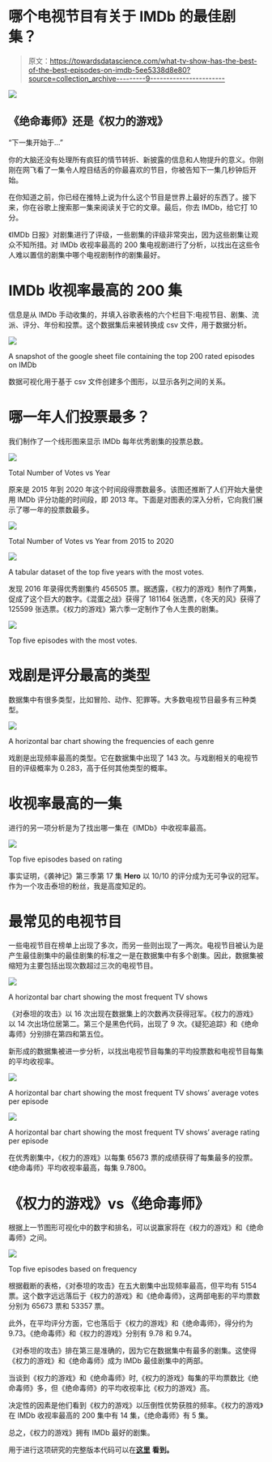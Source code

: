 # 哪个电视节目有关于 IMDb 的最佳剧集？

> 原文：<https://towardsdatascience.com/what-tv-show-has-the-best-of-the-best-episodes-on-imdb-5ee5338d8e80?source=collection_archive---------9----------------------->

![](img/45b0e0708126f02db9d5a83fa09cd897.png)

## 《绝命毒师》还是《权力的游戏》

“下一集开始于…”

你的大脑还没有处理所有疯狂的情节转折、新披露的信息和人物提升的意义。你刚刚在网飞看了一集令人瞠目结舌的你最喜欢的节目，你被告知下一集几秒钟后开始。

在你知道之前，你已经在推特上说为什么这个节目是世界上最好的东西了。接下来，你在谷歌上搜索那一集来阅读关于它的文章。最后，你去 IMDb，给它打 10 分。

《IMDb 日报》对剧集进行了评级，一些剧集的评级非常突出，因为这些剧集让观众不知所措。对 IMDb 收视率最高的 200 集电视剧进行了分析，以找出在这些令人难以置信的剧集中哪个电视剧制作的剧集最好。

# IMDb 收视率最高的 200 集

信息是从 IMDb 手动收集的，并填入谷歌表格的六个栏目下:电视节目、剧集、流派、评分、年份和投票。这个数据集后来被转换成 csv 文件，用于数据分析。

![](img/bbc2fda771d0ff885c93ec41704749f0.png)

A snapshot of the google sheet file containing the top 200 rated episodes on IMDb

数据可视化用于基于 csv 文件创建多个图形，以显示各列之间的关系。

# 哪一年人们投票最多？

我们制作了一个线形图来显示 IMDb 每年优秀剧集的投票总数。

![](img/82d57b632fdf3bbcc998b623c25790cd.png)

Total Number of Votes vs Year

原来是 2015 年到 2020 年这个时间段得票数最多。该图还推断了人们开始大量使用 IMDb 评分功能的时间段，即 2013 年。下面是对图表的深入分析，它向我们展示了哪一年的投票数最多。

![](img/5b2d5cf743289eeee72d03a41b9d1322.png)

Total Number of Votes vs Year from 2015 to 2020

![](img/4d5fdb6e2e89f71168a39d92d7db6c80.png)

A tabular dataset of the top five years with the most votes.

发现 2016 年录得优秀剧集约 456505 票。据透露，《权力的游戏》制作了两集，促成了这个巨大的数字。《混蛋之战》获得了 181164 张选票，《冬天的风》获得了 125599 张选票。《权力的游戏》第六季一定制作了令人生畏的剧集。

![](img/731821eb806615109a89152a69bc5918.png)

Top five episodes with the most votes.

# 戏剧是评分最高的类型

数据集中有很多类型，比如冒险、动作、犯罪等。大多数电视节目最多有三种类型。

![](img/87f6f798f8649cb580d9e98889ac408b.png)

A horizontal bar chart showing the frequencies of each genre

戏剧是出现频率最高的类型。它在数据集中出现了 143 次。与戏剧相关的电视节目的评级概率为 0.283，高于任何其他类型的概率。

# 收视率最高的一集

进行的另一项分析是为了找出哪一集在《IMDb》中收视率最高。

![](img/ceb51d84b02dce26c315880b0b07be86.png)

Top five episodes based on rating

事实证明，《袭神记》第三季第 17 集 **Hero** 以 10/10 的评分成为无可争议的冠军。作为一个攻击泰坦的粉丝，我是高度知足的。

# 最常见的电视节目

一些电视节目在榜单上出现了多次，而另一些则出现了一两次。电视节目被认为是产生最佳剧集中的最佳剧集的标准之一是在数据集中有多个剧集。因此，数据集被缩短为主要包括出现次数超过三次的电视节目。

![](img/925d7e8b5b83763e5ec7c9aeb5f94fa2.png)

A horizontal bar chart showing the most frequent TV shows

《对泰坦的攻击》以 16 次出现在数据集上的次数再次获得冠军。《权力的游戏》以 14 次出场位居第二。第三个是黑色代码，出现了 9 次。《疑犯追踪》和《绝命毒师》分别排在第四和第五位。

新形成的数据集被进一步分析，以找出电视节目每集的平均投票数和电视节目每集的平均收视率。

![](img/6da57f089442bd98dd0b2903af36641f.png)

A horizontal bar chart showing the most frequent TV shows’ average votes per episode

![](img/c6385169d9f7e23c6eeb75de170e240b.png)

A horizontal bar chart showing the most frequent TV shows’ average rating per episode

在优秀剧集中，《权力的游戏》以每集 65673 票的成绩获得了每集最多的投票。《绝命毒师》平均收视率最高，每集 9.7800。

# 《权力的游戏》vs《绝命毒师》

根据上一节图形可视化中的数字和排名，可以说赢家将在《权力的游戏》和《绝命毒师》之间。

![](img/56482734f5318b05b58ed41f7571736a.png)

Top five episodes based on frequency

根据截断的表格，《对泰坦的攻击》在五大剧集中出现频率最高，但平均有 5154 票。这个数字远远落后于《权力的游戏》和《绝命毒师》，这两部电影的平均票数分别为 65673 票和 53357 票。

此外，在平均评分方面，它也落后于《权力的游戏》和《绝命毒师》，得分约为 9.73。《绝命毒师》和《权力的游戏》分别有 9.78 和 9.74。

《对泰坦的攻击》排在第三是准确的，因为它在数据集中有最多的剧集。这使得《权力的游戏》和《绝命毒师》成为 IMDb 最佳剧集中的两部。

当谈到《权力的游戏》和《绝命毒师》时,《权力的游戏》每集的平均票数比《绝命毒师》多，但《绝命毒师》的平均收视率比《权力的游戏》高。

决定性的因素是他们看到《权力的游戏》以压倒性优势获胜的频率。《权力的游戏》在 IMDb 收视率最高的 200 集中有 14 集，《绝命毒师》有 5 集。

总之，《权力的游戏》拥有 IMDb 最好的剧集。

用于进行这项研究的完整版本代码可以在[**这里**](https://github.com/MUbarak123-56/DataBEL/blob/master/IMDB%20TV%20SERIES%20ANALYSIS.ipynb?source=post_page---------------------------) **看到。**